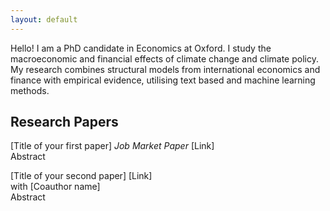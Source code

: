 ```yaml
---
layout: default
---
```


Hello! I am a PhD candidate in Economics at Oxford. I study the macroeconomic and financial effects of climate change and climate policy. My research combines structural models from international economics and finance with empirical evidence, utilising text based and machine learning methods. 

## Research Papers

[Title of your first paper] *Job Market Paper* [Link]  
Abstract

[Title of your second paper] [Link]  
with [Coauthor name]  
Abstract
